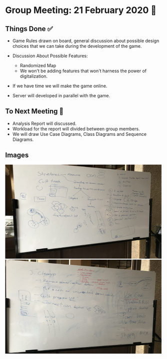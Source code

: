 # **Group Meeting: 21 February 2020** :calendar:

## **Things Done** :white_check_mark:

- Game Rules drawn on board, general discussion about possible design choices that we can take during the development of the game.

- Discussion About Possible Features: 
    - Randomized Map
    - We won't be adding features that won't harness the power of digitalization. 

- If we have time we will make the game online.

- Server will developed in parallel with the game.


## **To Next Meeting** :bookmark:
- Analysis Report will discussed.
- Workload for the report will divided between group members. 
- We will draw Use Case Diagrams, Class Diagrams and Sequence Diagrams.

## **Images**

<img src="Images/Game_1.jpg" width="500" height="300">

<img src="Images/Game_2.jpg" width="500" height="300">